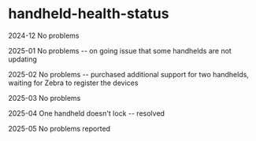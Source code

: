 # handheld-health-status

2024-12 No problems

2025-01 No problems -- on going issue that some handhelds are not updating

2025-02 No problems -- purchased additional support for two handhelds, waiting for Zebra to register the devices

2025-03 No problems

2025-04 One handheld doesn't lock -- resolved

2025-05 No problems reported
